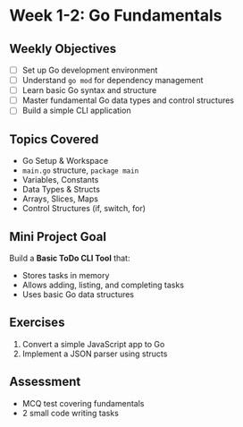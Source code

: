 # Week 1-2: Go Fundamentals

## Weekly Objectives

- [ ] Set up Go development environment
- [ ] Understand `go mod` for dependency management
- [ ] Learn basic Go syntax and structure
- [ ] Master fundamental Go data types and control structures
- [ ] Build a simple CLI application

## Topics Covered

- Go Setup & Workspace
- `main.go` structure, `package main`
- Variables, Constants
- Data Types & Structs
- Arrays, Slices, Maps
- Control Structures (if, switch, for)

## Mini Project Goal

Build a **Basic ToDo CLI Tool** that:
- Stores tasks in memory
- Allows adding, listing, and completing tasks
- Uses basic Go data structures

## Exercises

1. Convert a simple JavaScript app to Go
2. Implement a JSON parser using structs

## Assessment

- MCQ test covering fundamentals
- 2 small code writing tasks
